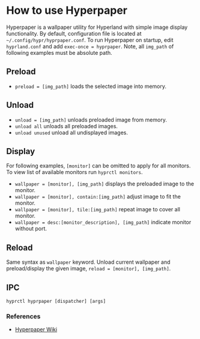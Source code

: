 # How to use Hyperpaper

Hyperpaper is a wallpaper utility for Hyperland with simple image display functionality.
By default, configuration file is located at `~/.config/hypr/hyprpaper.conf`.
To run Hyperpaper on startup, edit `hyprland.conf` and add `exec-once = hyprpaper`.
Note, all `img_path` of following examples must be absolute path.

## Preload

- `preload = [img_path]` loads the selected image into memory.

## Unload

- `unload = [img_path]` unloads preloaded image from memory.
- `unload all` unloads all preloaded images.
- `unload unused` unload all undisplayed images.

## Display

For following examples, `[monitor]` can be omitted to apply for all monitors.
To view list of available monitors run `hyprctl monitors`.

- `wallpaper = [monitor], [img_path]` displays the preloaded image to the monitor.
- `wallpaper = [monitor], contain:[img_path]` adjust image to fit the monitor.
- `wallpaper = [monitor], tile:[img_path]` repeat image to cover all monitor.
- `wallpaper = desc:[monitor_description], [img_path]` indicate monitor without port.

## Reload

Same syntax as `wallpaper` keyword. Unload current wallpaper and preload/display the given image, `reload = [monitor], [img_path]`.

## IPC

`hyprctl hyprpaper [dispatcher] [args]`

### References

- [Hyperpaper Wiki](https://wiki.hyprland.org/Hypr-Ecosystem/hyprpaper/)
